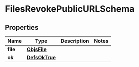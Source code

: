 
# FilesRevokePublicURLSchema

## Properties
Name | Type | Description | Notes
------------ | ------------- | ------------- | -------------
**file** | [**ObjsFile**](ObjsFile.md) |  | 
**ok** | [**DefsOkTrue**](DefsOkTrue.md) |  | 



